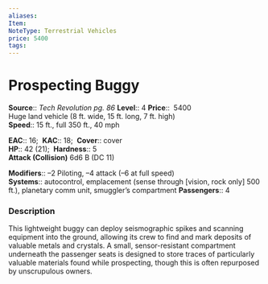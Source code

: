 ```yaml
---
aliases: 
Item:
NoteType: Terrestrial Vehicles
price: 5400
tags: 
---
```


# Prospecting Buggy

**Source**:: _Tech Revolution pg. 86_
**Level**:: 4
**Price**::  5400  
Huge land vehicle (8 ft. wide, 15 ft. long, 7 ft. high)  
**Speed**:: 15 ft., full 350 ft., 40 mph  

**EAC**:: 16; 
**KAC**:: 18; 
**Cover**:: cover  
**HP**:: 42 (21); 
**Hardness**:: 5  
**Attack (Collision)** 6d6 B (DC 11)  

**Modifiers**:: –2 Piloting, –4 attack (–6 at full speed)  
**Systems**:: autocontrol, emplacement (sense through [vision, rock only] 500 ft.), planetary comm unit, smuggler’s compartment
**Passengers**:: 4  

### Description

This lightweight buggy can deploy seismographic spikes and scanning equipment into the ground, allowing its crew to find and mark deposits of valuable metals and crystals. A small, sensor-resistant compartment underneath the passenger seats is designed to store traces of particularly valuable materials found while prospecting, though this is often repurposed by unscrupulous owners.
